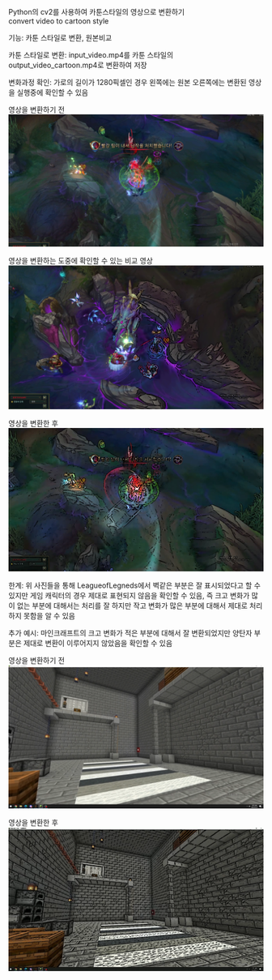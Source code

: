Python의 cv2를 사용하여 카툰스타일의 영상으로 변환하기  
convert video to cartoon style  

기능: 카툰 스타일로 변환, 원본비교  

카툰 스타일로 변환: input_video.mp4를 카툰 스타일의 output_video_cartoon.mp4로 변환하여 저장  

변화과정 확인: 가로의 길이가 1280픽셀인 경우 왼쪽에는 원본 오른쪽에는 변환된 영상을 실행중에 확인할 수 있음  


영상을 변환하기 전
![](./rsc/input.png)  

영상을 변환하는 도중에 확인할 수 있는 비교 영상
![](./rsc/print.png)  

영상을 변환한 후
![](./rsc/output.png)  


한계: 위 사진들을 통해 LeagueofLegneds에서 벽같은 부분은 잘 표시되었다고 할 수 있지만 게임 캐릭터의 경우 제대로 표현되지 않음을 확인할 수 있음, 즉 크고 변화가 많이 없는 부분에 대해서는 처리를 잘 하지만 작고 변화가 많은 부분에 대해서 제대로 처리하지 못함을 알 수 있음  


추가 예시: 마인크래프트의 크고 변화가 적은 부분에 대해서 잘 변환되었지만 양탄자 부분은 제대로 변환이 이루어지지 않았음을 확인할 수 있음  


영상을 변환하기 전
![](./rsc/minecraft_input.png)  

영상을 변환한 후
![](./rsc/minecraft_output.png)

